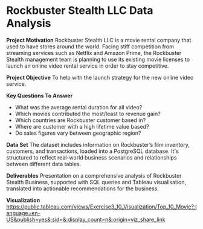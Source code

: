 # Rockbuster Stealth LLC Data Analysis

**Project Motivation**
Rockbuster Stealth LLC is a movie rental company that used to have stores around the world. Facing stiff competition from streaming services such as Netflix and Amazon Prime, the Rockbuster Stealth management team is planning to use its existing movie licenses to launch an online video rental service in order to stay competitive. 

**Project Objective**
To help with the launch strategy for the new online video service.

**Key Questions To Answer**
- What was the average rental duration for all video?
- Which movies contributed the most/least to revenue gain?
- Which countries are Rockbuster customer based in?
- Where are customer with a high lifetime value based?
- Do sales figures vary between geographic region?

**Data Set**
The dataset includes information on Rockbuster’s film inventory, customers, and transactions, loaded into a PostgreSQL database. It's structured to reflect real-world business scenarios and relationships between different data tables.

**Deliverables**
Presentation on a comprehensive analysis of Rockbuster Stealth Business, supported with SQL queries and Tableau visualisation, translated into actionable recommendations for the business.

**Visualization**
https://public.tableau.com/views/Exercise3_10_Visualization/Top_10_Movie?:language=en-US&publish=yes&:sid=&:display_count=n&:origin=viz_share_link

